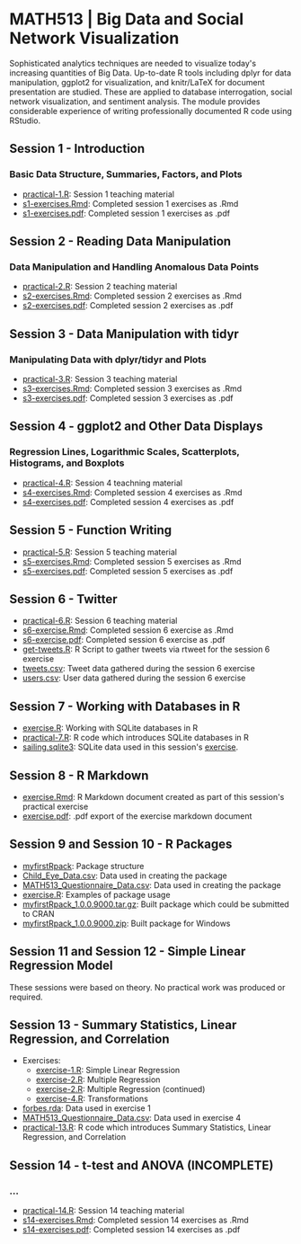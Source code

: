 # MATH513 | Big Data and Social Network Visualization
Sophisticated analytics techniques are needed to visualize today's increasing quantities of Big Data. Up-to-date R tools including dplyr for data manipulation, ggplot2 for visualization, and knitr/LaTeX for document presentation are studied. These are applied to database interrogation, social network visualization, and sentiment analysis. The module provides considerable experience of writing professionally documented R code using RStudio.

## Session 1 - Introduction
### Basic Data Structure, Summaries, Factors, and Plots

* [practical-1.R](https://github.com/Mauzey/MSc-Data-Science-and-Business-Analytics/blob/main/MATH513/Session-01/practical-1.R): Session 1 teaching material
* [s1-exercises.Rmd](https://github.com/Mauzey/MSc-Data-Science-and-Business-Analytics/blob/main/MATH513/Session-01/s1-exercises.Rmd): Completed session 1 exercises as .Rmd
* [s1-exercises.pdf](https://github.com/Mauzey/MSc-Data-Science-and-Business-Analytics/blob/main/MATH513/Session-01/s1-exercises.pdf): Completed session 1 exercises as .pdf

## Session 2 - Reading Data Manipulation
### Data Manipulation and Handling Anomalous Data Points

* [practical-2.R](https://github.com/Mauzey/MSc-Data-Science-and-Business-Analytics/blob/main/MATH513/Session-02/practical-2.R): Session 2 teaching material
* [s2-exercises.Rmd](https://github.com/Mauzey/MSc-Data-Science-and-Business-Analytics/blob/main/MATH513/Session-02/s2-exercises.Rmd): Completed session 2 exercises as .Rmd
* [s2-exercises.pdf](https://github.com/Mauzey/MSc-Data-Science-and-Business-Analytics/blob/main/MATH513/Session-02/s2-exercises.pdf): Completed session 2 exercises as .pdf

## Session 3 - Data Manipulation with tidyr
### Manipulating Data with dplyr/tidyr and Plots

* [practical-3.R](https://github.com/Mauzey/MSc-Data-Science-and-Business-Analytics/blob/main/MATH513/Session-03/practical-3.R): Session 3 teaching material
* [s3-exercises.Rmd](https://github.com/Mauzey/MSc-Data-Science-and-Business-Analytics/blob/main/MATH513/Session-03/s3-exercises.Rmd): Completed session 3 exercises as .Rmd
* [s3-exercises.pdf](https://github.com/Mauzey/MSc-Data-Science-and-Business-Analytics/blob/main/MATH513/Session-03/s3-exercises.pdf): Completed session 3 exercises as .pdf

## Session 4 - ggplot2 and Other Data Displays
### Regression Lines, Logarithmic Scales, Scatterplots, Histograms, and Boxplots

* [practical-4.R](https://github.com/Mauzey/MSc-Data-Science-and-Business-Analytics/blob/main/MATH513/Session-04/practical-4.R): Session 4 teachning material
* [s4-exercises.Rmd](https://github.com/Mauzey/MSc-Data-Science-and-Business-Analytics/blob/main/MATH513/Session-04/s4-exercises.Rmd): Completed session 4 exercises as .Rmd
* [s4-exercises.pdf](https://github.com/Mauzey/MSc-Data-Science-and-Business-Analytics/blob/main/MATH513/Session-04/s4-exercises.pdf): Completed session 4 exercises as .pdf

## Session 5 - Function Writing

* [practical-5.R](https://github.com/Mauzey/MSc-Data-Science-and-Business-Analytics/blob/main/MATH513/Session-05/practical-5.R): Session 5 teaching material
* [s5-exercises.Rmd](https://github.com/Mauzey/MSc-Data-Science-and-Business-Analytics/blob/main/MATH513/Session-05/s5-exercises.Rmd): Completed session 5 exercises as .Rmd
* [s5-exercises.pdf](https://github.com/Mauzey/MSc-Data-Science-and-Business-Analytics/blob/main/MATH513/Session-05/s5-exercises.pdf): Completed session 5 exercises as .pdf

## Session 6 - Twitter

* [practical-6.R](https://github.com/Mauzey/MSc-Data-Science-and-Business-Analytics/blob/main/MATH513/Session-06/get-tweets.R): Session 6 teaching material
* [s6-exercise.Rmd](https://github.com/Mauzey/MSc-Data-Science-and-Business-Analytics/blob/main/MATH513/Session-06/s6-exercise.Rmd): Completed session 6 exercise as .Rmd
* [s6-exercise.pdf](https://github.com/Mauzey/MSc-Data-Science-and-Business-Analytics/blob/main/MATH513/Session-06/s6-exercise.pdf): Completed session 6 exercise as .pdf
* [get-tweets.R](https://github.com/Mauzey/MSc-Data-Science-and-Business-Analytics/blob/main/MATH513/Session-06/get-tweets.R): R Script to gather tweets via rtweet for the session 6 exercise
* [tweets.csv](https://github.com/Mauzey/MSc-Data-Science-and-Business-Analytics/blob/main/MATH513/Session-06/tweets.csv): Tweet data gathered during the session 6 exercise
* [users.csv](https://github.com/Mauzey/MSc-Data-Science-and-Business-Analytics/blob/main/MATH513/Session-06/users.csv): User data gathered during the session 6 exercise

## Session 7 - Working with Databases in R
* [exercise.R](https://github.com/Mauzey/MSc-Data-Science-and-Business-Analytics/blob/main/MATH513/Session-7/exercise.R): Working with SQLite databases in R
* [practical-7.R](https://github.com/Mauzey/MSc-Data-Science-and-Business-Analytics/blob/main/MATH513/Session-7/practical-7.R): R code which introduces SQLite databases in R
* [sailing.sqlite3](https://github.com/Mauzey/MSc-Data-Science-and-Business-Analytics/blob/main/MATH513/Session-7/sailing.sqlite3): SQLite data used in this session's [exercise](https://github.com/Mauzey/MSc-Data-Science-and-Business-Analytics/blob/main/MATH513/Session-7/exercise.R).

## Session 8 - R Markdown
* [exercise.Rmd](https://github.com/Mauzey/MSc-Data-Science-and-Business-Analytics/blob/main/MATH513/Session-8/exercise.Rmd): R Markdown document created as part of this session's practical exercise
* [exercise.pdf](https://github.com/Mauzey/MSc-Data-Science-and-Business-Analytics/blob/main/MATH513/Session-8/exercise.pdf): .pdf export of the exercise markdown document

## Session 9 and Session 10 - R Packages
* [myfirstRpack](https://github.com/Mauzey/MSc-Data-Science-and-Business-Analytics/tree/main/MATH513/Session-9/myfirstRpack): Package structure
* [Child_Eye_Data.csv](https://github.com/Mauzey/MSc-Data-Science-and-Business-Analytics/blob/main/MATH513/Session-9/Child_Eye_Data.csv): Data used in creating the package
* [MATH513_Questionnaire_Data.csv](https://github.com/Mauzey/MSc-Data-Science-and-Business-Analytics/blob/main/MATH513/Session-9/MATH513_Questionnaire_Data.csv): Data used in creating the package
* [exercise.R](https://github.com/Mauzey/MSc-Data-Science-and-Business-Analytics/blob/main/MATH513/Session-9/exercise.R): Examples of package usage
* [myfirstRpack_1.0.0.9000.tar.gz](https://github.com/Mauzey/MSc-Data-Science-and-Business-Analytics/blob/main/MATH513/Session-9/myfirstRpack_1.0.0.9000.tar.gz): Built package which could be submitted to CRAN
* [myfirstRpack_1.0.0.9000.zip](https://github.com/Mauzey/MSc-Data-Science-and-Business-Analytics/blob/main/MATH513/Session-9/myfirstRpack_1.0.0.9000.zip): Built package for Windows

## Session 11 and Session 12 - Simple Linear Regression Model
These sessions were based on theory. No practical work was produced or required.

## Session 13 - Summary Statistics, Linear Regression, and Correlation
* Exercises:
  * [exercise-1.R](https://github.com/Mauzey/MSc-Data-Science-and-Business-Analytics/blob/main/MATH513/Session-13/exercise-1.R): Simple Linear Regression
  * [exercise-2.R](https://github.com/Mauzey/MSc-Data-Science-and-Business-Analytics/blob/main/MATH513/Session-13/exercise-2.R): Multiple Regression
  * [exercise-2.R](https://github.com/Mauzey/MSc-Data-Science-and-Business-Analytics/blob/main/MATH513/Session-13/exercise-3.R): Multiple Regression (continued)
  * [exercise-4.R](https://github.com/Mauzey/MSc-Data-Science-and-Business-Analytics/blob/main/MATH513/Session-13/exercise-4.R): Transformations
* [forbes.rda](https://github.com/Mauzey/MSc-Data-Science-and-Business-Analytics/blob/main/MATH513/Session-13/forbes.rda): Data used in exercise 1
* [MATH513_Questionnaire_Data.csv](https://github.com/Mauzey/MSc-Data-Science-and-Business-Analytics/blob/main/MATH513/Session-13/MATH513_Questionnaire_Data.csv): Data used in exercise 4
* [practical-13.R](https://github.com/Mauzey/MSc-Data-Science-and-Business-Analytics/blob/main/MATH513/Session-13/practical-13.R): R code which introduces Summary Statistics, Linear Regression, and Correlation

## Session 14 - t-test and ANOVA (INCOMPLETE)
### ...

* [practical-14.R](https://github.com/Mauzey/MSc-Data-Science-and-Business-Analytics/blob/main/MATH513/Session-14/practical-14.R): Session 14 teaching material
* [s14-exercises.Rmd](https://github.com/Mauzey/MSc-Data-Science-and-Business-Analytics/blob/main/MATH513/Session-14/s14-exercises.Rmd): Completed session 14 exercises as .Rmd
* [s14-exercises.pdf](https://github.com/Mauzey/MSc-Data-Science-and-Business-Analytics/blob/main/MATH513/Session-14/s14-exercises.pdf): Completed session 14 exercises as .pdf
